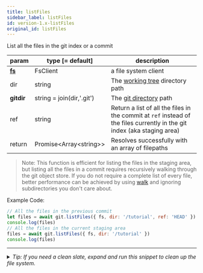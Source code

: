 ```yaml
---
title: listFiles
sidebar_label: listFiles
id: version-1.x-listFiles
original_id: listFiles
---
```


List all the files in the git index or a commit

| param          | type [= default]           | description                                                                                                              |
| -------------- | -------------------------- | ------------------------------------------------------------------------------------------------------------------------ |
| [**fs**](./fs) | FsClient                   | a file system client                                                                                                     |
| dir            | string                     | The [working tree](dir-vs-gitdir.md) directory path                                                                      |
| **gitdir**     | string = join(dir,'.git')  | The [git directory](dir-vs-gitdir.md) path                                                                               |
| ref            | string                     | Return a list of all the files in the commit at `ref` instead of the files currently in the git index (aka staging area) |
| return         | Promise\<Array\<string\>\> | Resolves successfully with an array of filepaths                                                                         |

> Note: This function is efficient for listing the files in the staging area, but listing all the files in a commit requires recursively walking through the git object store.
> If you do not require a complete list of every file, better performance can be achieved by using [walk](./walk) and ignoring subdirectories you don't care about.

Example Code:

```js live
// All the files in the previous commit
let files = await git.listFiles({ fs, dir: '/tutorial', ref: 'HEAD' })
console.log(files)
// All the files in the current staging area
files = await git.listFiles({ fs, dir: '/tutorial' })
console.log(files)
```


---

<details>
<summary><i>Tip: If you need a clean slate, expand and run this snippet to clean up the file system.</i></summary>

```js live
window.fs = new LightningFS('fs', { wipe: true })
window.pfs = window.fs.promises
console.log('done')
```
</details>

<script>
(function rewriteEditLink() {
  const el = document.querySelector('a.edit-page-link.button');
  if (el) {
    el.href = 'https://github.com/isomorphic-git/isomorphic-git/edit/main/src/api/listFiles.js';
  }
})();
</script>